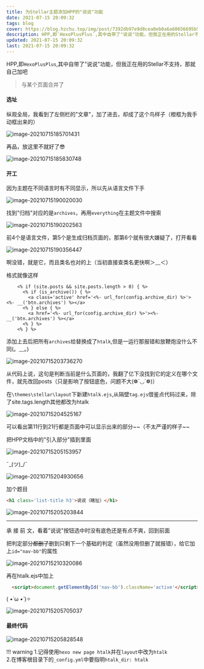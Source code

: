 ```yaml
---
title: 为Stellar主题添加HPP的"说说"功能
date: 2021-07-15 20:09:32
tags: blog
cover: https://blog.hzchu.top/img/post/7392db97e9d8cea0eb0a6a60656695b5.png
description: HPP,即`HexoPlusPlus`,其中自带了"说说"功能，但我正在用的Stellar不支持，那就自己加吧
updated: 2021-07-15 20:09:32
last: 2021-07-15 20:09:32
---
```


HPP,即`HexoPlusPlus`,其中自带了"说说"功能，但我正在用的Stellar不支持，那就自己加吧

> 与某个页面合并了

#### 选址

纵观全局，我看到了左侧栏的"文章"，加了进去，却成了这个鸟样子（橙框为我手动框出来的）

![image-20210715185701431](https://raw.thun888.xyz/thun888/tuku/master/img/image-20210715185701431.png)

再品，放这里不就好了😎

![image-20210715185830748](https://raw.thun888.xyz/thun888/tuku/master/img/image-20210715185830748.png)

#### 开工

因为主题在不同语言时有不同显示，所以先从语言文件下手

![image-20210715190020030](https://raw.thun888.xyz/thun888/tuku/master/img/image-20210715190020030.png)

找到"归档"对应的是`archives`，再用`everything`在主题文件中搜索

![image-20210715190202563](https://raw.thun888.xyz/thun888/tuku/master/img/image-20210715190202563.png)

前4个是语言文件，第5个是生成归档页面的，那第6个就有很大嫌疑了，打开看看

![image-20210715190356447](https://raw.thun888.xyz/thun888/tuku/master/img/image-20210715190356447.png)

啊没错，就是它，而且类名也对的上（当初直接查类名更快啊＞﹏＜）

格式就像这样

```
    <% if (site.posts && site.posts.length > 0) { %>
      <% if (is_archive()) { %>
        <a class='active' href='<%- url_for(config.archive_dir) %>'><%- __('btn.archives') %></a>
      <% } else { %>
        <a href='<%- url_for(config.archive_dir) %>'><%- __('btn.archives') %></a>
      <% } %>
    <% } %>
```

添加上去后把所有`archives`给替换成了`htalk`,但是一运行那报错和放鞭炮没什么不同(。﹏。)

![image-20210715203736270](https://raw.thun888.xyz/thun888/tuku/master/img/image-20210715203736270.png)

从代码上说，这句是判断当前是什么页面的，我翻了亿下没找到它的定义在哪个文件，就先改回posts（只是影响了按钮底色，问题不大(❁´◡\`❁)）

在`\themes\stellar\layout`下新建`htalk.ejs`,从隔壁`tag.ejs`借鉴点代码过来，除了site.tags.length其他都改为htalk

![image-20210715204525167](https://raw.thun888.xyz/thun888/tuku/master/img/image-20210715204525167.png)

可以看出第11行到21行都是页面中可以显示出来的部分\~\~（不太严谨的样子\~\~

把HPP文档中的"引入部分"插到里面

![image-20210715205153957](https://raw.thun888.xyz/thun888/tuku/master/img/image-20210715205153957.png)

¯\_(ツ)\_/¯

![image-20210715204930656](https://raw.thun888.xyz/thun888/tuku/master/img/image-20210715204930656.png)

加个题目

```html
<h1 class='list-title h3'>说说（瞎扯）</h1>
```

![image-20210715205203844](https://raw.thun888.xyz/thun888/tuku/master/img/image-20210715205203844.png)

------

承 接 前 文，看着"说说"按钮选中时没有底色还是有点不爽，回到前面

把判定部分~~都删了~~删到只剩下一个基础的判定（虽然没用但删了就报错），给它加上`id="nav-bb"`的属性

![image-20210715210320086](https://raw.thun888.xyz/thun888/tuku/master/img/image-20210715210320086.png)

再在htalk.ejs中加上

```html
  <script>document.getElementById('nav-bb').className='active'</script>
```

( •̀ ω •́ )✧

![image-20210715205705037](https://raw.thun888.xyz/thun888/tuku/master/img/image-20210715205705037.png)

#### 最终代码

![image-20210715205828548](https://raw.thun888.xyz/thun888/tuku/master/img/image-20210715205828548.png)

!!!  warning
1\.记得使用`hexo new page htalk`并在`layout`中改为`htalk`<br>
2\.在博客根目录下的`_config.yml`中要指明`htalk_dir: htalk`